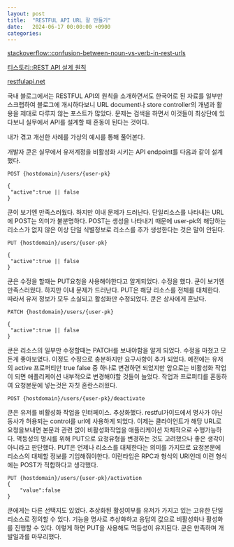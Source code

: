 ```yaml
---
layout: post
title:  "RESTFUL API URL 잘 만들기"
date:   2024-06-17 00:00:00 +0900
categories: 
---
```


[stackoverflow::confusion-between-noun-vs-verb-in-rest-urls](https://stackoverflow.com/questions/27121749/confusion-between-noun-vs-verb-in-rest-urls)

[티스토리::REST API 설계 원칙](https://kmkunk.tistory.com/139)

[restfulapi.net](https://restfulapi.net/)

국내 블로그에서는 RESTFUL API의 원칙을 소개하면서도 한국어로 된 자료를 일부만 스크랩하여 블로그에 개시하다보니 URL document나 store controller의 개념과 활용을 제대로 다루지 않는 포스트가 많았다. 문제는 검색을 하면서 이것들이 최상단에 있다보니 실무에서 API를 설계할 때 혼동이 된다는 것이다.

 내가 겪고 개선한 사례를 가상의 예시를 통해 풀어본다.

 개발자 쿤은 실무에서 유저계정을 비활성화 시키는 API endpoint를 다음과 같이 설계했다. 


```
POST {hostdomain}/users/{user-pk}

{
 "active":true || false
}
```


 쿤이 보기엔 만족스러웠다. 하지만 이내 문제가 드러난다. 단일리소스를 나타내는 URL에 POST는 의미가 불분명하다. POST는 생성을 나타내기 때문에 user-pk의 해당하는 리소스가 없지 않은 이상 단일 식별정보로 리소스를 추가 생성한다는 것은 말이 안된다. 


```
PUT {hostdomain}/users/{user-pk}

{
 "active":true || false
}
```


 쿤은 수정을 할때는 PUT요청을 사용해야한다고 알게되었다. 수정을 했다. 쿤이 보기엔 만족스러웠다. 하지만 이내 문제가 드러난다. PUT은 해당 리소스를 전체를 대체한다. 따라서 유저 정보가 모두 소실되고 활성화만 수정되었다. 쿤은 상사에게 혼났다.


```
PATCH {hostdomain}/users/{user-pk}

{
 "active":true || false
}
```


 쿤은 리소스의 일부만 수정할때는 PATCH를 보내야함을 알게 되었다. 수정을 마쳤고 모든게 좋아보였다. 이정도 수정으로 충분하지만 요구사항이 추가 되었다. 예전에는 유저의 active 프로퍼티만 true false 중 하나로 변경하면 되었지만 앞으로는 비활성화 작업이 되면 애플리케이션 내부적으로 변경해야할 것들이 늘었다. 작업과 프로퍼티를 혼동하여 요청본문에 넣는것은 자칫 혼란스러웠다. 


```
POST {hostdomain}/users/{user-pk}/deactivate
```


 쿤은 유저를 비활성화 작업을 인터페이스. 추상화했다. restful가이드에서 명사가 아닌 동사가 허용되는 control를 url에 사용하게 되었다. 이제는 클라이언트가 해당 URL로 요청을보내면 본문과 관련 없이 비활성화작업을 애플리케이션 자체적으로 수행가능하다. 멱등성의 명시를 위해 PUT으로 요청유형을 변경하는 것도 고려했으나 좋은 생각이 아니라고 판단했다. PUT은 언제나 리소스를 대체한다는 의미를 가지므로 요청본문에 리소스의 대체할 정보를 기입해줘야한다. 이런타입은 RPC과 형식의 URI인데 이런 형식에는 POST가 적합하다고 생각했다. 


```
PUT {hostdomain}/users/{user-pk}/activation
{
    "value":false
}
```
 쿤에게는 다른 선택지도 있었다. 추상화된 활성여부를 유저가 가지고 있는 고유한 단일 리소스로 정의할 수 있다. 기능을 명사로 추상화하고 응답의 값으로 비활성화나 활성화를 진행할 수 있다. 이렇게 하면 PUT을 사용해도 멱등성이 유지된다. 
 쿤은 만족하며 개발일과를 마무리했다.
